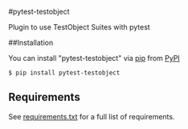 #pytest-testobject

Plugin to use TestObject Suites with pytest


##Installation

You can install "pytest-testobject" via [pip](https://pypi.python.org/pypi/pip/) from [PyPI](https://pypi.python.org/pypi)

`$ pip install pytest-testobject`

## Requirements

See [requirements.txt](https://github.com/enriquegh/pytest-testobject/blob/master/requirements.txt) for a full list of requirements.

